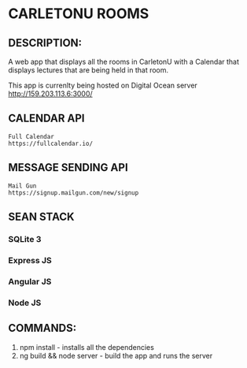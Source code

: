 # CARLETONU ROOMS

## DESCRIPTION:

A web app that displays all the rooms in CarletonU with a Calendar that displays lectures that are being held in that room.

This app is currenlty being hosted on Digital Ocean server
http://159.203.113.6:3000/

## CALENDAR API
	Full Calendar 
	https://fullcalendar.io/

## MESSAGE SENDING API
	Mail Gun
	https://signup.mailgun.com/new/signup

## SEAN STACK

### SQLite 3
### Express JS
### Angular JS
### Node JS


## COMMANDS: 

1.  npm install - installs all the dependencies 
2.  ng build && node server - build the app and runs the server

